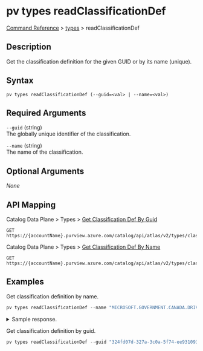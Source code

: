 # pv types readClassificationDef
[Command Reference](../../../README.md#command-reference) > [types](./main.md) > readClassificationDef

## Description
Get the classification definition for the given GUID or by its name (unique).

## Syntax
```
pv types readClassificationDef (--guid=<val> | --name=<val>)
```

## Required Arguments
`--guid` (string)  
The globally unique identifier of the classification.

`--name` (string)  
The name of the classification.

## Optional Arguments
*None*

## API Mapping
Catalog Data Plane > Types > [Get Classification Def By Guid](https://docs.microsoft.com/en-us/rest/api/purview/catalogdataplane/types/get-classification-def-by-guid)
```
GET https://{accountName}.purview.azure.com/catalog/api/atlas/v2/types/classificationdef/guid/{guid}
```

Catalog Data Plane > Types > [Get Classification Def By Name](https://docs.microsoft.com/en-us/rest/api/purview/catalogdataplane/types/get-classification-def-by-name)
```
GET https://{accountName}.purview.azure.com/catalog/api/atlas/v2/types/classificationdef/name/{name}
```

## Examples
Get classification definition by name.
```powershell
pv types readClassificationDef --name "MICROSOFT.GOVERNMENT.CANADA.DRIVERS_LICENSE_NUMBER"
```

<details><summary>Sample response.</summary>
<p>

```json
{
    "attributeDefs": [],
    "category": "RELATIONSHIP",
    "createTime": 1615887114341,
    "createdBy": "admin",
    "description": "bigquery_dataset_tables",
    "endDef1": {
        "cardinality": "SET",
        "isContainer": true,
        "isLegacyAttribute": false,
        "name": "tables",
        "type": "bigquery_dataset"
    },
    "endDef2": {
        "cardinality": "SINGLE",
        "isContainer": false,
        "isLegacyAttribute": false,
        "name": "dataset",
        "type": "bigquery_table"
    },
    "guid": "94dced37-45a9-7660-f63d-fd2ab949da82",
    "lastModifiedTS": "1",
    "name": "bigquery_dataset_tables",
    "propagateTags": "NONE",
    "relationshipCategory": "COMPOSITION",
    "serviceType": "Google BigQuery",
    "typeVersion": "1.0",
    "updateTime": 1615887114341,
    "updatedBy": "admin",
    "version": 1
}
```
</p>
</details>

Get classification definition by guid.
```powershell
pv types readClassificationDef --guid "324fd07d-327a-3c0a-5f74-ee9310936782"
```